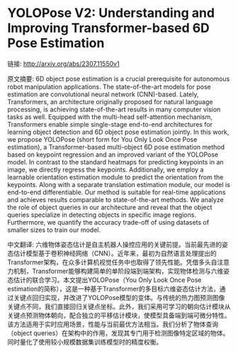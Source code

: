# YOLOPose V2: Understanding and Improving Transformer-based 6D Pose Estimation

链接: http://arxiv.org/abs/2307.11550v1

原文摘要:
6D object pose estimation is a crucial prerequisite for autonomous robot
manipulation applications. The state-of-the-art models for pose estimation are
convolutional neural network (CNN)-based. Lately, Transformers, an architecture
originally proposed for natural language processing, is achieving
state-of-the-art results in many computer vision tasks as well. Equipped with
the multi-head self-attention mechanism, Transformers enable simple
single-stage end-to-end architectures for learning object detection and 6D
object pose estimation jointly. In this work, we propose YOLOPose (short form
for You Only Look Once Pose estimation), a Transformer-based multi-object 6D
pose estimation method based on keypoint regression and an improved variant of
the YOLOPose model. In contrast to the standard heatmaps for predicting
keypoints in an image, we directly regress the keypoints. Additionally, we
employ a learnable orientation estimation module to predict the orientation
from the keypoints. Along with a separate translation estimation module, our
model is end-to-end differentiable. Our method is suitable for real-time
applications and achieves results comparable to state-of-the-art methods. We
analyze the role of object queries in our architecture and reveal that the
object queries specialize in detecting objects in specific image regions.
Furthermore, we quantify the accuracy trade-off of using datasets of smaller
sizes to train our model.

中文翻译:
六维物体姿态估计是自主机器人操控应用的关键前提。当前最先进的姿态估计模型基于卷积神经网络（CNN）。近年来，最初为自然语言处理提出的Transformer架构，在众多计算机视觉任务中也取得了领先性能。凭借多头自注意力机制，Transformer能够构建简单的单阶段端到端架构，实现物体检测与六维姿态估计的联合学习。本文提出YOLOPose（You Only Look Once Pose estimation的简称），这是一种基于Transformer的多目标六维姿态估计方法，通过关键点回归实现，并改进了YOLOPose模型的变体。与传统的热力图预测图像关键点不同，我们直接回归关键点坐标。此外，我们采用可学习的朝向估计模块从关键点预测物体朝向，配合独立的平移估计模块，使模型具备端到端可微分特性。该方法适用于实时应用场景，性能与当前最优方法相当。我们分析了物体查询（object queries）在架构中的作用，发现其专门用于检测图像特定区域的物体。同时量化了使用较小规模数据集训练模型时的精度权衡。
